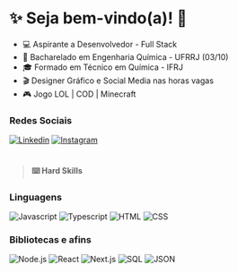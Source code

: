 # :sparkles: Seja bem-vindo(a)! :vulcan_salute:

- :computer: Aspirante a Desenvolvedor - Full Stack
- :open_book: Bacharelado em Engenharia Química - UFRRJ (03/10)
- :mortar_board: Formado em Técnico em Química - IFRJ
- :clapper: Designer Gráfico e Social Media nas horas vagas
- :video_game: Jogo LOL | COD | Minecraft


 ### Redes Sociais

 [![Linkedin](https://img.shields.io/badge/LinkedIn-0077B5?style=flat&logo=linkedin)](https://www.linkedin.com/in/jessicamedeirospocarli/)
[![Instagram](https://img.shields.io/badge/Instagram-E4405F?style=flat&logo=instagram&logoColor=white)](https://www.instagram.com/jess.coder/)
<br>
<br>

> #### ⌨️ Hard Skills
 ### Linguagens

![Javascript](https://img.shields.io/badge/JavaScript-323330?style=for-the-badge&logo=javascript&logoColor=F7DF1E)
![Typescript](https://img.shields.io/badge/TypeScript-007ACC?style=for-the-badge&logo=typescript&logoColor=white)
![HTML](https://img.shields.io/badge/HTML5-E34F26?style=for-the-badge&logo=html5&logoColor=white)
![CSS](https://img.shields.io/badge/CSS3-1572B6?style=for-the-badge&logo=css3&logoColor=white)

 ### Bibliotecas e afins

![Node.js](https://img.shields.io/badge/Node%20js-339933?style=for-the-badge&logo=nodedotjs&logoColor=white)
![React](https://img.shields.io/badge/React-20232A?style=for-the-badge&logo=react&logoColor=61DAFB)
![Next.js](https://img.shields.io/badge/next%20js-000000?style=for-the-badge&logo=nextdotjs&logoColor=white)
![SQL](https://img.shields.io/badge/MySQL-005C84?style=for-the-badge&logo=mysql&logoColor=white)
![JSON](https://img.shields.io/badge/json-5E5C5C?style=for-the-badge&logo=json&logoColor=white)
